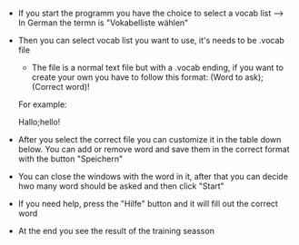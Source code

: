 - If you start the programm you have the choice to select a vocab list --> In German the termn is "Vokabelliste wählen"
- Then you can select vocab list you want to use, it's needs to be .vocab file
  - The file is a normal text file but with a .vocab ending, if you want to create your own you have to follow this format:
  (Word to ask);(Correct word)!
  
  For example:
  
  Hallo;hello!
  
- After you select the correct file you can customize it in the table down below. You can add or remove word and save them in the correct format with the button "Speichern"
- You can close the windows with the word in it, after that you can decide hwo many word should be asked and then click "Start"
- If you need help, press the "Hilfe" button and it will fill out the correct word
- At the end you see the result of the training seasson
